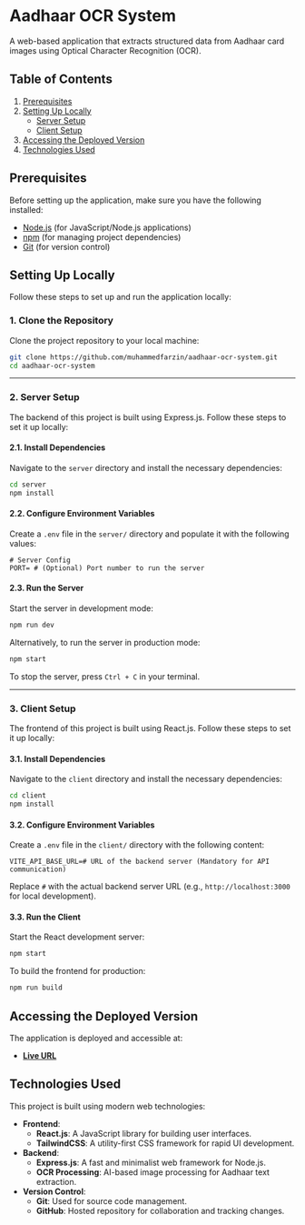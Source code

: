 # Aadhaar OCR System

A web-based application that extracts structured data from Aadhaar card images using Optical Character Recognition (OCR).

## Table of Contents

1. [Prerequisites](#prerequisites)
2. [Setting Up Locally](#setting-up-locally)
   - [Server Setup](#2-server-setup)
   - [Client Setup](#3-client-setup)
3. [Accessing the Deployed Version](#accessing-the-deployed-version)
4. [Technologies Used](#technologies-used)

## Prerequisites

Before setting up the application, make sure you have the following installed:

- [Node.js](https://nodejs.org/) (for JavaScript/Node.js applications)
- [npm](https://www.npmjs.com/) (for managing project dependencies)
- [Git](https://git-scm.com/) (for version control)

## Setting Up Locally

Follow these steps to set up and run the application locally:

### 1. Clone the Repository

Clone the project repository to your local machine:

```bash
git clone https://github.com/muhammedfarzin/aadhaar-ocr-system.git
cd aadhaar-ocr-system
```

---

### 2. Server Setup

The backend of this project is built using Express.js. Follow these steps to set it up locally:

#### 2.1. Install Dependencies

Navigate to the `server` directory and install the necessary dependencies:

```bash
cd server
npm install
```

#### 2.2. Configure Environment Variables

Create a `.env` file in the `server/` directory and populate it with the following values:

```env
# Server Config
PORT= # (Optional) Port number to run the server
```

#### 2.3. Run the Server

Start the server in development mode:

```bash
npm run dev
```

Alternatively, to run the server in production mode:

```bash
npm start
```

To stop the server, press `Ctrl + C` in your terminal.

---

### 3. Client Setup

The frontend of this project is built using React.js. Follow these steps to set it up locally:

#### 3.1. Install Dependencies

Navigate to the `client` directory and install the necessary dependencies:

```bash
cd client
npm install
```

#### 3.2. Configure Environment Variables

Create a `.env` file in the `client/` directory with the following content:

```env
VITE_API_BASE_URL=# URL of the backend server (Mandatory for API communication)
```

Replace `#` with the actual backend server URL (e.g., `http://localhost:3000` for local development).

#### 3.3. Run the Client

Start the React development server:

```bash
npm start
```

To build the frontend for production:

```bash
npm run build
```

## Accessing the Deployed Version

The application is deployed and accessible at:

- [**Live URL**](https://m2.farzin.in)

## Technologies Used

This project is built using modern web technologies:

- **Frontend**:
  - **React.js**: A JavaScript library for building user interfaces.
  - **TailwindCSS**: A utility-first CSS framework for rapid UI development.
- **Backend**:
  - **Express.js**: A fast and minimalist web framework for Node.js.
  - **OCR Processing**: AI-based image processing for Aadhaar text extraction.
- **Version Control**:
  - **Git**: Used for source code management.
  - **GitHub**: Hosted repository for collaboration and tracking changes.
